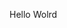 Hello Wolrd












































































































































































































































































































































































































































































































































































































































































































































































































































































































































































































































































































































































































































































































































































































































































































































































































































































































































































































































































































































































































































































































































































































































































































































































































































































































































































